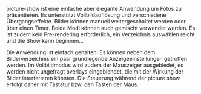 picture-show ist eine einfache aber elegante Anwendung um Fotos zu präsentieren. Es unterstützt Vollbildauflösung und verschiedene Übergangseffekte. Bilder können manuell weitergeschaltet werden oder über einen Timer. Beide Modi können auch gemischt verwendet werden. Es ist zudem kein Pre-rendering erforderlich, ein Verzeichnis auswählen reicht und die Show kann beginnen...

Die Anwendung ist einfach gehalten. Es können neben dem Bilderverzeichnis ein paar grundlegende Anzeigeeinstellungen getroffen werden. Im Vollbildmodus wird zudem der Mauszeiger ausgebledet, es werden nicht ungefragt overlays eingeblendet, die mit der Wirkung der Bilder interferieren könnten. Die Steuerung während der picture show erfolgt daher mit Tastatur bzw. den Tasten der Maus.